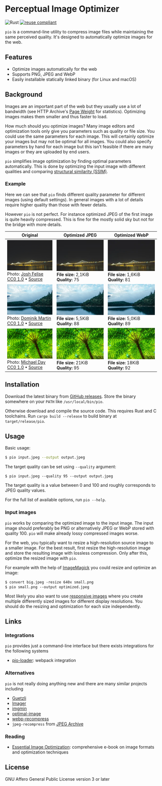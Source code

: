 <!--
SPDX-FileCopyrightText: 2019-2020 Tuomas Siipola
SPDX-FileCopyrightText: 2020 Johannes Siipola

SPDX-License-Identifier: AGPL-3.0-or-later
-->

# Perceptual Image Optimizer

![Rust](https://github.com/siiptuo/pio/workflows/Rust/badge.svg)
[![reuse compliant](https://reuse.software/badge/reuse-compliant.svg)](https://reuse.software)

`pio` is a command-line utility to compress image files while maintaining the same perceived quality.
It's designed to automatically optimize images for the web.

## Features

- Optimize images automatically for the web
- Supports PNG, JPEG and WebP
- Easily installable statically linked binary (for Linux and macOS)

## Background

Images are an important part of the web but they usually use a lot of bandwidth (see HTTP Archive's [Page Weight](https://httparchive.org/reports/page-weight) for statistics).
Optimizing images makes them smaller and thus faster to load.

How much should you optimize images?
Many image editors and optimization tools only give you parameters such as quality or file size.
You could use the same parameters for each image.
This will certainly optimize your images but may not be optimal for all images.
You could also specify parameters by hand for each image but this isn't feasible if there are many images or they are uploaded by end users.

`pio` simplifies image optimization by finding optimal parameters automatically.
This is done by optimizing the input image with different qualities and comparing [structural similarity (SSIM)](https://en.wikipedia.org/wiki/Structural_similarity).

### Example

Here we can see that `pio` finds different quality parameter for different images (using default settings).
In general images with a lot of details require higher quality than those with fewer details.

However `pio` is not perfect.
For instance optimized JPEG of the first image is quite heavily compressed.
This is fine for the mostly solid sky but not for the bridge with more details.

| Original                                                                                                                                                                                                                                                                          | Optimized JPEG                                                          | Optimized WebP                                                          |
| -                                                                                                                                                                                                                                                                                 | -                                                                       | -                                                                       |
| ![](images/image1-original.png)<br>Photo: [Josh Felise](https://www.snapwi.re/user/JPFelise)<br>[CC0 1.0](https://creativecommons.org/publicdomain/zero/1.0/) &bullet; [Source](https://snapwiresnaps.tumblr.com/post/140752672614/josh-felise-free-under-cc0-10-download)        | ![](images/image1-jpeg.png)<br>**File size:** 2,1KiB<br>**Quality:** 75 | ![](images/image1-webp.png)<br>**File size:** 1,6KiB<br>**Quality:** 81 |
| ![](images/image2-original.png)<br>Photo: [Dominik Martin](https://www.snapwi.re/user/dominikmartn)<br>[CC0 1.0](https://creativecommons.org/publicdomain/zero/1.0/) &bullet; [Source](https://snapwiresnaps.tumblr.com/post/102447448703/dominik-martin-wwwdominikmartin-free)   | ![](images/image2-jpeg.png)<br>**File size:** 5,5KiB<br>**Quality:** 88 | ![](images/image2-webp.png)<br>**File size:** 5,0KiB<br>**Quality:** 89 |
| ![](images/image3-original.png)<br>Photo: [Michael Day](https://www.snapwi.re/user/bucktownchicago)<br>[CC0 1.0](https://creativecommons.org/publicdomain/zero/1.0/) &bullet; [Source](https://snapwiresnaps.tumblr.com/post/171101090646/michael-day-free-under-cc0-10-download) | ![](images/image3-jpeg.png)<br>**File size:** 21KiB<br>**Quality:** 95  | ![](images/image3-webp.png)<br>**File size:** 18KiB<br>**Quality:** 92  |

## Installation

Download the latest binary from [GitHub releases](https://github.com/siiptuo/pio/releases).
Store the binary somewhere on your `PATH` like `/usr/local/bin/pio`.

Otherwise download and compile the source code.
This requires Rust and C toolchains.
Run `cargo build --release` to build binary at `target/release/pio`.

## Usage

Basic usage:

```sh
$ pio input.jpeg --output output.jpeg
```

The target quality can be set using `--quality` argument:

```
$ pio input.jpeg --quality 95 --output output.jpeg
```

The target quality is a value between 0 and 100 and roughly corresponds to JPEG quality values.

For the full list of available options, run `pio --help`.

### Input images

`pio` works by comparing the optimized image to the input image.
The input image should preferably be PNG or alternatively JPEG or WebP stored with quality 100.
`pio` will make already lossy compressed images worse.

For the web, you typically want to resize a high-resolution source image to a smaller image.
For the best result, first resize the high-resolution image and store the resulting image with lossless compression.
Only after this, optimize the resized image with `pio`.

For example with the help of [ImageMagick](https://imagemagick.org/index.php) you could resize and optimize an image:

```
$ convert big.jpeg -resize 640x small.png
$ pio small.png --output optimized.jpeg
```

Most likely you also want to use [responsive images](https://developer.mozilla.org/en-US/docs/Learn/HTML/Multimedia_and_embedding/Responsive_images) where you create multiple differently sized images for different display resolutions.
You should do the resizing and optimization for each size independently.

## Links

### Integrations

`pio` provides just a command-line interface but there exists integrations for the following systems

- [pio-loader](https://github.com/siiptuo/pio-loader): webpack integration

### Alternatives

`pio` is not really doing anything new and there are many similar projects including

- [Guetzli](https://github.com/google/guetzli/)
- [Imager](https://github.com/imager-io/imager)
- [imgmin](https://github.com/rflynn/imgmin)
- [optimal-image](https://github.com/optimal-image/optimal-image)
- [webp-recompress](https://github.com/AgentCosmic/webp-recompress)
- `jpeg-recompress` from [JPEG Archive](https://github.com/danielgtaylor/jpeg-archive/)

### Reading

- [Essential Image Optimization](https://images.guide/): comprehensive e-book on image formats and optimization techniques

## License

GNU Affero General Public License version 3 or later
